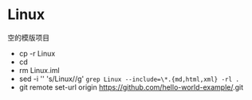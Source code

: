 # Linux 

空的模版项目

- cp -r Linux <NewProject>
- cd <NewProject>
- rm Linux.iml
- sed -i '' 's/Linux/<NewProject>/g' `grep Linux --include=\*.{md,html,xml} -rl .`
- git remote set-url origin https://github.com/hello-world-example/<NewProject>.git

